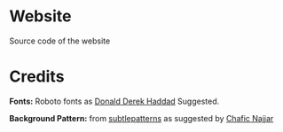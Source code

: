 Website
=======

Source code of the website

# Credits

**Fonts:** Roboto fonts as [Donald Derek Haddad](https://github.com/DonaldDerek) Suggested.

**Background Pattern:** from [subtlepatterns](http://subtlepatterns.com/) as suggested by [Chafic Najjar](https://github.com/chaficnajjar)
